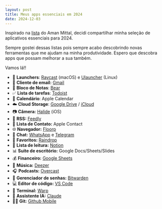 ```yaml
---
layout: post
title: Meus apps essenciais em 2024
date: 2024-12-03
---
```


Inspirado na [lista](https://amanhimself.dev/blog/default-apps-2024/) do Aman Mittal, decidi compartilhar minha seleção de aplicativos essenciais para 2024.

Sempre gostei dessas listas pois sempre acabo descobrindo novas ferramentas que me ajudam na minha produtividade. Espero que descobra apps que possam melhorar a sua também.

Vamos lá!!

- 🚀 **Launchers**: [Raycast](https://www.raycast.com/) (macOS) e [Ulauncher](https://ulauncher.io/) (Linux)
- 📧 **Cliente de email:** [Gmail](https://gmail.com)
- 📝 **Bloco de Notas**: [Bear](https://bear.app/)
- ✅ **Lista de tarefas**: [Todoist](https://todoist.com/pt-BR)
- 📅 **Calendário**: Apple Calendar
- ☁️ **Cloud Storage**: [Google Drive](https://www.google.com/intl/pt-PT/drive/) / [iCloud](https://www.icloud.com/)
- 📷 **Câmera:** [Halide](https://halide.cam/) (iOS)
- 📰 **RSS:** [Feedly](https://feedly.com/)
- 👥 **Lista de Contato:** Apple Contact
- 🌐 **Navegador:** [Floorp](https://floorp.app/en)
- 💬 **Chat:** [WhatsApp](https://whatsapp.com/) e [Telegram](https://telegram.org/)
- 🔖 **Favoritos:** [Raindrop](https://raindrop.io/)
- 📖 **Lista de leitura:** [Notion](https://www.notion.so/)
- 📊 **Suite de escritório:** Google Docs/Sheets/Slides
- 💰 **Financeiro:** [Google Sheets](https://www.google.com/sheets/about/)
- 🎵 **Música:** [Deezer](https://www.deezer.com/)
- 🎧 **Podcasts:** [Overcast](https://overcast.fm/)
- 🔐 **Gerenciador de senhas:** [Bitwarden](https://bitwarden.com/)
- 💻 **Editor de código:** [VS Code](https://code.visualstudio.com/)
- 💬 **Terminal:** [Warp](https://www.warp.dev/)
- 🤖 **Assistente IA:** [Claude](https://claude.ai/login)
- 👨‍💻 **Git:** [Github Mobile](https://github.com/mobile)
